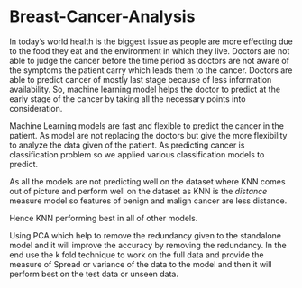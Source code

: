 # Breast-Cancer-Analysis
 In today’s world health is the biggest issue as people are more effecting due to  the food they eat and the environment in which they live. 
Doctors are not able to judge the cancer before the time period as doctors are not aware of the symptoms the patient carry which leads them to the cancer. 
Doctors are able to predict cancer of mostly last stage because of less information availability. 
So, machine learning model helps the doctor to predict at the early stage of the cancer by taking all the necessary points into consideration. 

Machine Learning models are fast and flexible to predict the cancer in the patient. 
As model are not replacing the doctors but give the more flexibility to analyze the data given of the patient. 
As predicting cancer is classification problem so we applied various classification models to predict. 

As all the models are not predicting well on the dataset where KNN comes out of picture and perform well on the dataset 
as KNN is the *distance* measure model so features of  benign and malign cancer are less distance. 

Hence KNN performing best in all of other models. 

Using PCA which help to remove the redundancy given to the standalone model and it will improve the accuracy by removing the redundancy.
In the end use the k fold technique to work on the full data and provide the measure of Spread  or variance of the data to the model and 
then it will perform best on the test data or unseen data.
